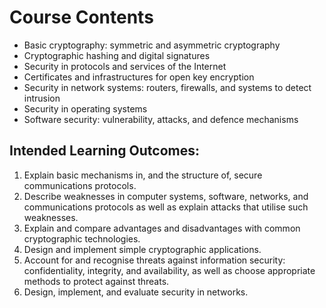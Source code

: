 <!DOCTYPE html>
<html>
  <body>
    <h1>Course Contents</h1>
    <ul>
      <li>Basic cryptography: symmetric and asymmetric cryptography</li>
      <li>Cryptographic hashing and digital signatures</li>
      <li>Security in protocols and services of the Internet</li>
      <li>Certificates and infrastructures for open key encryption</li>
      <li>Security in network systems: routers, firewalls, and systems to detect intrusion</li>
      <li>Security in operating systems</li>
      <li>Software security: vulnerability, attacks, and defence mechanisms</li>
    </ul>
    <h2>Intended Learning Outcomes:</h2>
    <ol>
      <li>Explain basic mechanisms in, and the structure of, secure communications protocols.</li>
      <li>Describe weaknesses in computer systems, software, networks, and communications protocols as well as explain attacks that utilise such weaknesses.</li>
      <li>Explain and compare advantages and disadvantages with common cryptographic technologies.</li>
      <li>Design and implement simple cryptographic applications.</li>
      <li>Account for and recognise threats against information security: confidentiality, integrity, and availability, as well as choose appropriate methods to protect against threats.</li>
      <li>Design, implement, and evaluate security in networks.</li>
    </ol>
  </body>
</html>